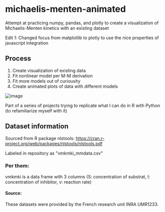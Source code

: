 # michaelis-menten-animated
Attempt at practicing numpy, pandas, and plotly to create a visualization of Michaelis-Menten kinetics with an existing dataset

Edit 1: Changed focus from matplotlib to plotly to use the nice properties of javascript integration

## Process
1. Create visualization of existing data
2. Fit nonlinear model per M-M derivation
3. Fit more models out of curiousity
4. Create animated plots of data with different models

![image](https://github.com/user-attachments/assets/3f2d2041-34c7-49cf-be29-99a180a50bf5)

Part of a series of projects trying to replicate what I can do in R with Python (to refamiliarize myself with it)

## Dataset information
Sourced from R package nlstools: https://cran.r-project.org/web/packages/nlstools/nlstools.pdf

Labeled in repository as "vmkmki_mmdata.csv"

### Per them:

vmkmki is a data frame with 3 columns (S: concentration of substrat, I: concentration of inhibitor, v: reaction rate)

#### Source:
These datasets were provided by the French research unit INRA UMR1233.

